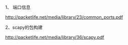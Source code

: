 
1、 端口信息

http://packetlife.net/media/library/23/common_ports.pdf

2、scapy的包构建

http://packetlife.net/media/library/36/scapy.pdf
